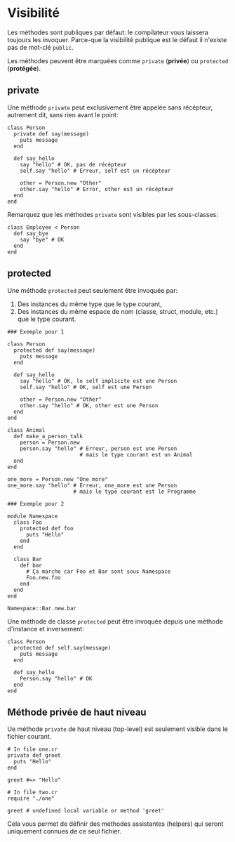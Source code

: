 # Visibilité

Les méthodes sont publiques par défaut: le compilateur vous laissera toujours les invoquer.
Parce-que la visibilité publique est le défaut il n'existe pas de mot-clé `public`.

Les méthodes peuvent être marquées comme `private` (**privée**) ou `protected` (**protégée**).

## private

Une méthode `private` peut exclusivement être appelée sans récépteur, autrement dit, sans rien avant le point:

```crystal
class Person
  private def say(message)
    puts message
  end

  def say_hello
    say "hello" # OK, pas de récépteur
    self.say "hello" # Erreur, self est un récépteur

    other = Person.new "Other"
    other.say "hello" # Error, other est un récépteur
  end
end
```

Remarquez que les méthodes `private` sont visibles par les sous-classes:

```crystal
class Employee < Person
  def say_bye
    say "bye" # OK
  end
end
```

## protected

Une méthode `protected` peut seulement être invoquée par:

1. Des instances du même type que le type courant,
2. Des instances du même espace de nom (classe, struct, module, etc.) que le type courant.

```crystal
### Exemple pour 1

class Person
  protected def say(message)
    puts message
  end

  def say_hello
    say "hello" # OK, le self implicite est une Person
    self.say "hello" # OK, self est une Person

    other = Person.new "Other"
    other.say "hello" # OK, other est une Person
  end
end

class Animal
  def make_a_person_talk
    person = Person.new
    person.say "hello" # Erreur, person est une Person
                       # mais le type courant est un Animal
  end
end

one_more = Person.new "One more"
one_more.say "hello" # Erreur, one_more est une Person
                     # mais le type courant est le Programme

### Exemple pour 2

module Namespace
  class Foo
    protected def foo
      puts "Hello"
    end
  end

  class Bar
    def bar
      # Ça marche car Foo et Bar sont sous Namespace
      Foo.new.foo
    end
  end
end

Namespace::Bar.new.bar
```

Une méthode de classe `protected` peut être invoquée depuis une méthode d'instance et inversement:

```crystal
class Person
  protected def self.say(message)
    puts message
  end

  def say_hello
    Person.say "hello" # OK
  end
end
```

## Méthode privée de haut niveau

Ue méthode `private` de haut niveau (top-level) est seulement visible dans le fichier courant.

```crystal
# In file one.cr
private def greet
  puts "Hello"
end

greet #=> "Hello"

# In file two.cr
require "./one"

greet # undefined local variable or method 'greet'
```

Cela vous permet de définir des méthodes assistantes (helpers) qui seront uniquement connues de ce seul fichier.
